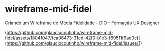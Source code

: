 # wireframe-mid-fidel
Criando um Wireframe de Média Fidelidade - DIO - Formação UX Designer

(https://github.com/glauciocoutinho/wireframe-mid-fidel/assets/18041047/fca06473-31cd-42f0-b1e3-f69511f9ad0c)](https://github.com/glauciocoutinho/wireframe-mid-fidel/issues/1)


